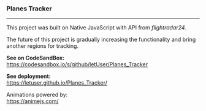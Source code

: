 <h3>Planes Tracker</h3><hr />

This project was built on Native JavaScript with API from <i>flightradar24</i>.

The future of this project is gradually increasing the functionality and bring another regions for tracking.

<b>See on CodeSandBox:</b> <br />
https://codesandbox.io/s/github/letUser/Planes_Tracker

<b>See deployment: </b> <br />
https://letuser.github.io/Planes_Tracker/

Animations powered by: <br />
https://animejs.com/
